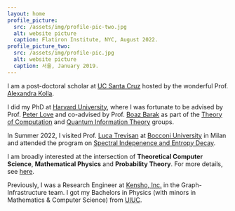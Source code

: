 ```yaml
---
layout: home
profile_picture:
  src: /assets/img/profile-pic-two.jpg
  alt: website picture
  caption: Flatiron Institute, NYC, August 2022.
profile_picture_two:
  src: /assets/img/profile-pic.jpg
  alt: website picture
  caption: 서울, January 2019.
---
```


I am a post-doctoral scholar at <a href="https://tcs.soe.ucsc.edu/trg">UC Santa Cruz</a> hosted by the wonderful Prof. <a href="https://people.ucsc.edu/~akolla/">Alexandra Kolla</a>.

I did my PhD at <a href="https://www.google.com/url?q=https%3A%2F%2Fwww.seas.harvard.edu%2Fcomputer-science&sa=D&sntz=1&usg=AFQjCNGjg26QHPZ0TDV_KVdv3VHJ0ZsKYg">Harvard University</a>, where I was fortunate to be advised by Prof. <a href="https://www.google.com/url?q=https%3A%2F%2Fsites.google.com%2Fview%2Ftuftsqi&sa=D&sntz=1&usg=AFQjCNHcsMTHG5jtH46FfNZ8OHvDqzM97w">Peter Love</a> and co-advised by Prof. <a href="https://www.boazbarak.org/">Boaz Barak</a> as part of the <a href="https://toc.seas.harvard.edu/people/juspreet-sandhu">Theory of Computation</a> and <a href="">Quantum Information Theory</a> groups. 
 
In Summer 2022, I visited Prof. <a href="https://lucatrevisan.github.io/">Luca Trevisan</a> at <a href="https://www.unibocconi.eu/wps/wcm/connect/Bocconi/SitoPubblico_EN/Navigation+Tree/Home/faculty+and+research/departments/Decision+Sciences/">Bocconi University</a> in Milan and attended the program on <a href="https://sites.cs.ucsb.edu/~vigoda/School/">Spectral Indepenence and Entropy Decay</a>.

I am broadly interested at the intersection of **Theoretical Computer Science**, **Mathematical Physics** and **Probability Theory**. For more details, see <a href="https://juspreetsandhu.me/publications">here</a>.

Previously, I was a Research Engineer at <a href="https://www.google.com/url?q=https%3A%2F%2Fwww.kensho.com%2F&sa=D&sntz=1&usg=AFQjCNFFNoPaarKyKr6fU23OmUQpKrbyxQ">Kensho, Inc.</a> in the Graph-Infrastructure team. I got my Bachelors in Physics (with minors in Mathematics & Computer Science) from <a href="https://www.google.com/url?q=https%3A%2F%2Fphysics.illinois.edu%2F&sa=D&sntz=1&usg=AFQjCNHRHJYVorx2ldFR6JEe1PHQjmt3oA">UIUC</a>.
